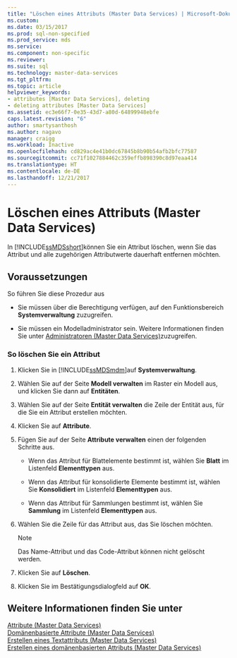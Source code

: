 ```yaml
---
title: "Löschen eines Attributs (Master Data Services) | Microsoft-Dokumentation"
ms.custom: 
ms.date: 03/15/2017
ms.prod: sql-non-specified
ms.prod_service: mds
ms.service: 
ms.component: non-specific
ms.reviewer: 
ms.suite: sql
ms.technology: master-data-services
ms.tgt_pltfrm: 
ms.topic: article
helpviewer_keywords:
- attributes [Master Data Services], deleting
- deleting attributes [Master Data Services]
ms.assetid: ec3e66f7-0e35-43d7-a80d-64899948ebfe
caps.latest.revision: "6"
author: smartysanthosh
ms.author: nagavo
manager: craigg
ms.workload: Inactive
ms.openlocfilehash: cd829ac4e41b0dc67845b8b90b54afb2bfc77587
ms.sourcegitcommit: cc71f1027884462c359effb898390c8d97eaa414
ms.translationtype: HT
ms.contentlocale: de-DE
ms.lasthandoff: 12/21/2017
---
```

# <a name="delete-an-attribute-master-data-services"></a>Löschen eines Attributs (Master Data Services)
  In [!INCLUDE[ssMDSshort](../includes/ssmdsshort-md.md)]können Sie ein Attribut löschen, wenn Sie das Attribut und alle zugehörigen Attributwerte dauerhaft entfernen möchten.  
  
## <a name="prerequisites"></a>Voraussetzungen  
 So führen Sie diese Prozedur aus  
  
-   Sie müssen über die Berechtigung verfügen, auf den Funktionsbereich **Systemverwaltung** zuzugreifen.  
  
-   Sie müssen ein Modelladministrator sein. Weitere Informationen finden Sie unter [Administratoren &#40;Master Data Services&#41;](../master-data-services/administrators-master-data-services.md)zuzugreifen.  
  
### <a name="to-delete-an-attribute"></a>So löschen Sie ein Attribut  
  
1.  Klicken Sie in [!INCLUDE[ssMDSmdm](../includes/ssmdsmdm-md.md)]auf **Systemverwaltung**.  
  
2.  Wählen Sie auf der Seite **Modell verwalten** im Raster ein Modell aus, und klicken Sie dann auf **Entitäten**.  
  
3.  Wählen Sie auf der Seite **Entität verwalten** die Zeile der Entität aus, für die Sie ein Attribut erstellen möchten.  
  
4.  Klicken Sie auf **Attribute**.  
  
5.  Fügen Sie auf der Seite **Attribute verwalten** einen der folgenden Schritte aus.  
  
    -   Wenn das Attribut für Blattelemente bestimmt ist, wählen Sie **Blatt** im Listenfeld **Elementtypen** aus.  
  
    -   Wenn das Attribut für konsolidierte Elemente bestimmt ist, wählen Sie **Konsolidiert** im Listenfeld **Elementtypen** aus.  
  
    -   Wenn das Attribut für Sammlungen bestimmt ist, wählen Sie **Sammlung** im Listenfeld **Elementtypen** aus.  
  
6.  Wählen Sie die Zeile für das Attribut aus, das Sie löschen möchten.  
  
    > [!NOTE]  
    >  Das Name-Attribut und das Code-Attribut können nicht gelöscht werden.  
  
7.  Klicken Sie auf **Löschen**.  
  
8.  Klicken Sie im Bestätigungsdialogfeld auf **OK**.  
  
## <a name="see-also"></a>Weitere Informationen finden Sie unter  
 [Attribute &#40;Master Data Services&#41;](../master-data-services/attributes-master-data-services.md)   
 [Domänenbasierte Attribute &#40;Master Data Services&#41;](../master-data-services/domain-based-attributes-master-data-services.md)   
 [Erstellen eines Textattributs &#40;Master Data Services&#41;](../master-data-services/create-a-text-attribute-master-data-services.md)   
 [Erstellen eines domänenbasierten Attributs &#40;Master Data Services&#41;](../master-data-services/create-a-domain-based-attribute-master-data-services.md)  
  
  
